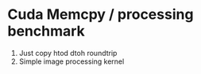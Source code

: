 # Cuda Memcpy / processing benchmark

1. Just copy htod dtoh roundtrip
2. Simple image processing kernel
